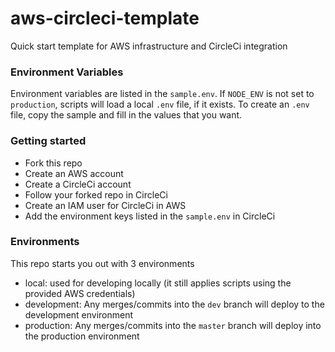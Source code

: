 # aws-circleci-template
Quick start template for AWS infrastructure and CircleCi integration

### Environment Variables
Environment variables are listed in the `sample.env`. If `NODE_ENV` is not set to `production`,
scripts will load a local `.env` file, if it exists. To create an `.env` file, copy the sample
and fill in the values that you want.

### Getting started
* Fork this repo
* Create an AWS account
* Create a CircleCi account
* Follow your forked repo in CircleCi
* Create an IAM user for CircleCi in AWS
* Add the environment keys listed in the `sample.env` in CircleCi

### Environments
This repo starts you out with 3 environments
- local: used for developing locally (it still applies scripts using the provided AWS credentials)
- development: Any merges/commits into the `dev` branch will deploy to the development environment
- production: Any merges/commits into the `master` branch will deploy into the production environment
